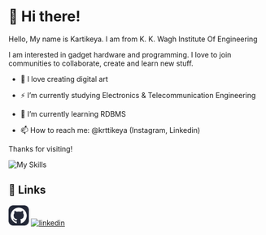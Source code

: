 # 👋 Hi there! 

 Hello, My name is Kartikeya. I am from K. K. Wagh Institute Of Engineering 

I am interested in gadget hardware and programming.
I love to join communities to collaborate, create and learn new stuff.

- 🎨 I love creating digital art
- ⚡ I’m currently studying Electronics & Telecommunication Engineering
- 🌱 I’m currently learning RDBMS

- 📫 How to reach me: @krttikeya (Instagram, Linkedin)

Thanks for visiting!

![My Skills](https://skillicons.dev/icons?i=c,cpp,py,bash,postgres,obsidian,blender,matlab,html,arduino,)

## 🔗 Links 
[<img src='https://github.com/tandpfun/skill-icons/raw/main/icons/Github-Dark.svg' alt='github' height='40'>](https://github.com/krttikeya) [<img src="https://skillicons.dev/icons?i=linkedin" alt='linkedin' height='40'>](https://www.linkedin.com/in/krttikeya/) 


